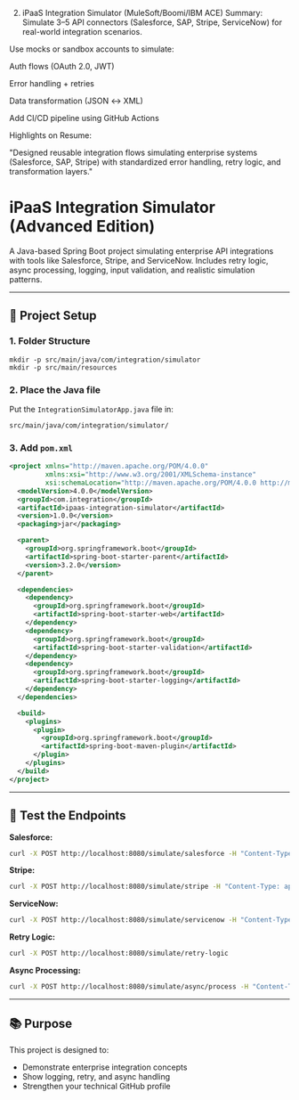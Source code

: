 2. iPaaS Integration Simulator (MuleSoft/Boomi/IBM ACE)
Summary: Simulate 3–5 API connectors (Salesforce, SAP, Stripe, ServiceNow) for real-world integration scenarios.

Use mocks or sandbox accounts to simulate:

Auth flows (OAuth 2.0, JWT)

Error handling + retries

Data transformation (JSON ↔ XML)

Add CI/CD pipeline using GitHub Actions

Highlights on Resume:

"Designed reusable integration flows simulating enterprise systems (Salesforce, SAP, Stripe) with standardized error handling, retry logic, and transformation layers."


# iPaaS Integration Simulator (Advanced Edition)

A Java-based Spring Boot project simulating enterprise API integrations with tools like Salesforce, Stripe, and ServiceNow. Includes retry logic, async processing, logging, input validation, and realistic simulation patterns.

---

## 🚀 Project Setup

### 1. Folder Structure
```
mkdir -p src/main/java/com/integration/simulator
mkdir -p src/main/resources
```

### 2. Place the Java file
Put the `IntegrationSimulatorApp.java` file in:
```
src/main/java/com/integration/simulator/
```

### 3. Add `pom.xml`
```xml
<project xmlns="http://maven.apache.org/POM/4.0.0"
         xmlns:xsi="http://www.w3.org/2001/XMLSchema-instance"
         xsi:schemaLocation="http://maven.apache.org/POM/4.0.0 http://maven.apache.org/xsd/maven-4.0.0.xsd">
  <modelVersion>4.0.0</modelVersion>
  <groupId>com.integration</groupId>
  <artifactId>ipaas-integration-simulator</artifactId>
  <version>1.0.0</version>
  <packaging>jar</packaging>

  <parent>
    <groupId>org.springframework.boot</groupId>
    <artifactId>spring-boot-starter-parent</artifactId>
    <version>3.2.0</version>
  </parent>

  <dependencies>
    <dependency>
      <groupId>org.springframework.boot</groupId>
      <artifactId>spring-boot-starter-web</artifactId>
    </dependency>
    <dependency>
      <groupId>org.springframework.boot</groupId>
      <artifactId>spring-boot-starter-validation</artifactId>
    </dependency>
    <dependency>
      <groupId>org.springframework.boot</groupId>
      <artifactId>spring-boot-starter-logging</artifactId>
    </dependency>
  </dependencies>

  <build>
    <plugins>
      <plugin>
        <groupId>org.springframework.boot</groupId>
        <artifactId>spring-boot-maven-plugin</artifactId>
      </plugin>
    </plugins>
  </build>
</project>
```

---

## 🧪 Test the Endpoints

**Salesforce:**
```bash
curl -X POST http://localhost:8080/simulate/salesforce -H "Content-Type: application/json" -d '{"name": "John"}'
```

**Stripe:**
```bash
curl -X POST http://localhost:8080/simulate/stripe -H "Content-Type: application/json" -d '{"amount": 5000, "currency": "usd"}'
```

**ServiceNow:**
```bash
curl -X POST http://localhost:8080/simulate/servicenow -H "Content-Type: application/json" -d '{"issue": "Login failed"}'
```

**Retry Logic:**
```bash
curl -X POST http://localhost:8080/simulate/retry-logic
```

**Async Processing:**
```bash
curl -X POST http://localhost:8080/simulate/async/process -H "Content-Type: application/json" -d '{"task": "notify-user"}'
```

---

## 📚 Purpose

This project is designed to:
- Demonstrate enterprise integration concepts
- Show logging, retry, and async handling
- Strengthen your technical GitHub profile
